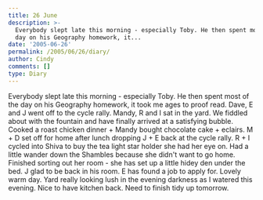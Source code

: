 ```yaml
---
title: 26 June
description: >-
  Everybody slept late this morning - especially Toby. He then spent most of the
  day on his Geography homework, it...
date: '2005-06-26'
permalink: /2005/06/26/diary/
author: Cindy
comments: []
type: Diary
---
```


Everybody slept late this morning - especially Toby. He then spent most of the day on his Geography homework, it took me ages to proof read. Dave, E and J went off to the cycle rally. Mandy, R and I sat in the yard. We fiddled about with the fountain and have finally arrived at a satisfying bubble. Cooked a roast chicken dinner + Mandy bought chocolate cake + eclairs. M + D set off for home after lunch dropping J + E back at the cycle rally. R + I cycled into Shiva to buy the tea light star holder she had her eye on. Had a little wander down the Shambles because she didn't want to go home. Finished sorting out her room - she has set up a little hidey den under the bed. J glad to be back in his room. E has found a job to apply for. Lovely warm day. Yard really looking lush in the evening darkness as I watered this evening. Nice to have kitchen back. Need to finish tidy up tomorrow.
